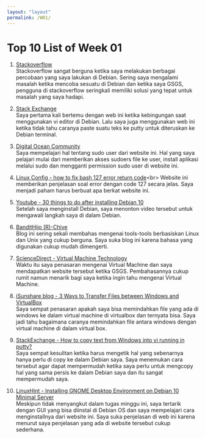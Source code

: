 ```yaml
---
layout: "layout"
permalink: /W01/
---
```


# Top 10 List of Week 01

1. [Stackoverflow](https://stackoverflow.com/)<br>
Stackoverflow sangat berguna ketika saya melakukan berbagai percobaan yang saya lakukan di Debian. Sering saya mengalami masalah ketika mencoba sesuatu di Debian dan ketika saya GSGS, pengguna di stackoverflow seringkali memiliki solusi yang tepat untuk masalah yang saya hadapi.

2. [Stack Exchange](https://unix.stackexchange.com/)<br>
Saya pertama kali bertemu dengan web ini ketika kebingungan saat menggunakan vi editor di Debian. Lalu saya juga menggunakan web ini ketika tidak tahu caranya paste suatu teks ke putty untuk diteruskan ke Debian terminal.

3. [Digital Ocean Community](https://www.digitalocean.com/community)<br>
Saya mempelajari hal tentang sudo user dari website ini. Hal yang saya pelajari mulai dari memberikan akses sudoers file ke user, install aplikasi melalui sudo dan mengganti permission sudo user di website ini.

4. [Linux Config - how to fix bash 127 error return code](https://linuxconfig.org/how-to-fix-bash-127-error-return-code#:~:text=Value%20127%20is%20returned%20by,by%20PATH%20system%20environment%20variable.&text=If%20the%20command%20is%20not,absolute%20full%20path%20to%20it.)<br>
Website ini memberikan penjelasan soal error dengan code 127 secara jelas. Saya menjadi paham harus berbuat apa berkat website ini.

5. [Youtube - 30 things to do after installing Debian 10](https://youtu.be/y7pETJpOQhg)<br>
Setelah saya menginstall Debian, saya menonton video tersebut untuk mengawali langkah saya di dalam Debian.

6. [BanditHijo (R)-Chive](https://bandithijo.github.io/blog/)<br>
Blog ini sering sekali membahas mengenai tools-tools berbasiskan Linux dan Unix yang cukup berguna. Saya suka blog ini karena bahasa yang digunakan cukup mudah dimengerti.

7. [ScienceDirect - Virtual Machine Technology](https://www.sciencedirect.com/topics/computer-science/virtual-machine-technology)<br>
Waktu itu saya penasaran mengenai Virtual Machine dan saya mendapatkan website tersebut ketika GSGS. Pembahasannya cukup rumit namun menarik bagi saya ketika ingin tahu mengenai Virtual Machine.

8. [iSunshare blog - 3 Ways to Transfer Files between Windows and VirtualBox](https://www.isunshare.com/blog/3-ways-to-transfer-files-between-windows-and-virtualbox/)<br>
Saya sempat penasaran apakah saya bisa memindahkan file yang ada di windows ke dalam virtual machine di virtualbox dan ternyata bisa. Saya jadi tahu bagaimana caranya memindahkan file antara windows dengan virtual machine di dalam virtual box.

9. [StackExchange - How to copy text from Windows into vi running in putty?](https://unix.stackexchange.com/questions/241995/how-to-copy-text-from-windows-into-vi-running-in-putty)<br>
Saya sempat kesulitan ketika harus mengetik hal yang sebenarnya hanya perlu di copy ke dalam Debian saya. Saya menemukan cara tersebut agar dapat mempermudah ketika saya perlu untuk mengcopy hal yang sama persis ke dalam Debian saya dan itu sangat mempermudah saya.

10. [LinuxHint - Installing GNOME Desktop Environment on Debian 10 Minimal Server](https://linuxhint.com/install_gnome_debian_10_minimal_server/)<br>
Meskipun tidak menyangkut dalam tugas minggu ini, saya tertarik dengan GUI yang bisa diinstal di Debian OS dan saya mempelajari cara menginstallnya dari website ini. Saya suka penjelasan di web ini karena menurut saya penjelasan yang ada di website tersebut cukup sederhana.

